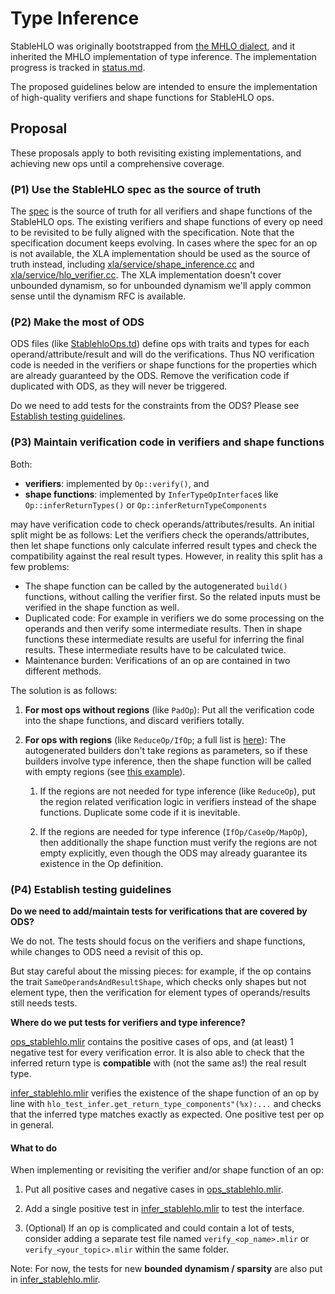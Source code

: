 # Type Inference

StableHLO was originally bootstrapped from
[the MHLO dialect](https://github.com/tensorflow/mlir-hlo#meta-hlo-dialect-mhlo),
and it inherited the MHLO implementation of type inference. The implementation
progress is tracked in
[status.md](https://github.com/openxla/stablehlo/blob/main/docs/status.md).

The proposed guidelines below are intended to ensure the implementation of
high-quality verifiers and shape functions for StableHLO ops.

## Proposal

These proposals apply to both revisiting existing implementations, and achieving
new ops until a comprehensive coverage.

### (P1) Use the StableHLO spec as the source of truth

The [spec](https://github.com/openxla/stablehlo/blob/main/docs/spec.md) is the
source of truth for all verifiers and shape functions of the StableHLO ops. The
existing verifiers and shape functions of every op need to be revisited to be
fully aligned with the specification. Note that the specification document keeps
evolving. In cases where the spec for an op is not available, the XLA
implementation should be used as the source of truth instead, including
[xla/service/shape\_inference.cc](https://github.com/tensorflow/tensorflow/blob/master/tensorflow/compiler/xla/service/shape_inference.cc)
and [xla/service/hlo\_verifier.cc](https://github.com/tensorflow/tensorflow/blob/master/tensorflow/compiler/xla/service/hlo_verifier.cc).
The XLA implementation doesn't cover unbounded dynamism, so for unbounded
dynamism we'll apply common sense until the dynamism RFC is available.

### (P2) Make the most of ODS

ODS files (like
[StablehloOps.td](https://github.com/openxla/stablehlo/blob/main/stablehlo/dialect/StablehloOps.td))
define ops with traits and types for each operand/attribute/result and will
do the verifications. Thus NO verification code is needed in the verifiers or
shape functions for the properties which are already guaranteed by the ODS.
Remove the verification code if duplicated with ODS, as they will never be
triggered.

Do we need to add tests for the constraints from the ODS? Please see
[Establish testing guidelines](#testing-guidelines).

### (P3) Maintain verification code in verifiers and shape functions

Both:

- **verifiers**: implemented by `Op::verify()`, and
- **shape functions**: implemented by `InferTypeOpInterface`s like
  `Op::inferReturnTypes()` or `Op::inferReturnTypeComponents`

may have verification code to check operands/attributes/results. An initial
split might be as follows: Let the verifiers check the operands/attributes, then
let shape functions only calculate inferred result types and check the
compatibility against the real result types. However, in reality this split has
a few problems:

- The shape function can be called by the autogenerated `build()` functions,
  without calling the verifier first. So the related inputs must be verified
  in the shape function as well.
- Duplicated code: For example in verifiers we do some processing on the
  operands and then verify some intermediate results. Then in shape functions
  these intermediate results are useful for inferring the final results. These
  intermediate results have to be calculated twice.
- Maintenance burden: Verifications of an op are contained in two different
  methods.

The solution is as follows:

1. **For most ops without regions** (like `PadOp`): Put all the verification
   code into the shape functions, and discard verifiers totally.

2. **For ops with regions** (like `ReduceOp/IfOp`; a full list is
   [here](https://github.com/openxla/stablehlo/pull/401)): The autogenerated
   builders don't take regions as parameters, so if these builders involve type
   inference, then the shape function will be called with empty regions (see
   [this example](https://github.com/tensorflow/mlir-hlo/blob/129ae36971a9e3e110d8b91b91a150942d13ff81/mhlo/transforms/mhlo_canonicalize_reduction/mhlo_canonicalize_reduction.cc#L221)).

   1. If the regions are not needed for type inference (like `ReduceOp`), put
      the region related verification logic in verifiers instead of the shape
      functions. Duplicate some code if it is inevitable.

   2. If the regions are needed for type inference (`IfOp/CaseOp/MapOp`), then
      additionally the shape function must verify the regions are not empty
      explicitly, even though the ODS may already guarantee its existence in
      the Op definition.

<a id="testing-guidelines"></a>

### (P4) Establish testing guidelines

**Do we need to add/maintain tests for verifications that are covered by ODS?**

We do not. The tests should focus on the verifiers and shape functions, while
changes to ODS need a revisit of this op.

But stay careful about the missing pieces: for example, if the op contains the
trait `SameOperandsAndResultShape`, which checks only shapes but not element
type, then the verification for element types of operands/results still needs
tests.

**Where do we put tests for verifiers and type inference?**

[ops\_stablehlo.mlir](https://github.com/openxla/stablehlo/blob/main/stablehlo/tests/ops_stablehlo.mlir)
contains the positive cases of ops, and (at least) 1 negative test for every
verification error. It is also able to check that the inferred return type
is **compatible** with (not the same as!) the real result type.

[infer\_stablehlo.mlir](https://github.com/openxla/stablehlo/blob/main/stablehlo/tests/infer_stablehlo.mlir)
verifies the existence of the shape function of an op by line with
`hlo_test_infer.get_return_type_components"(%x):...` and checks that the
inferred type matches exactly as expected. One positive test per op in general.

#### What to do

When implementing or revisiting the verifier and/or shape function of an op:

1. Put all positive cases and negative cases in
   [ops\_stablehlo.mlir](https://github.com/openxla/stablehlo/blob/main/stablehlo/tests/ops_stablehlo.mlir).

2. Add a single positive test in
   [infer\_stablehlo.mlir](https://github.com/openxla/stablehlo/blob/main/stablehlo/tests/infer_stablehlo.mlir)
   to test the interface.

3. (Optional) If an op is complicated and could contain a lot of tests, consider
   adding a separate test file named `verify_<op_name>.mlir` or
   `verify_<your_topic>.mlir` within the same folder.

Note: For now, the tests for new **bounded dynamism / sparsity** are also put in
[infer\_stablehlo.mlir](https://github.com/openxla/stablehlo/blob/main/stablehlo/tests/infer_stablehlo.mlir).

